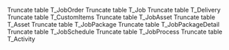 Truncate table T_JobOrder
Truncate table T_Job
Truncate table T_Delivery
Truncate table T_CustomItems
Truncate table T_JobAsset
Truncate table T_Asset
Truncate table T_JobPackage
Truncate table T_JobPackageDetail
Truncate table T_JobSchedule
Truncate table T_JobProcess
Truncate table T_Activity
